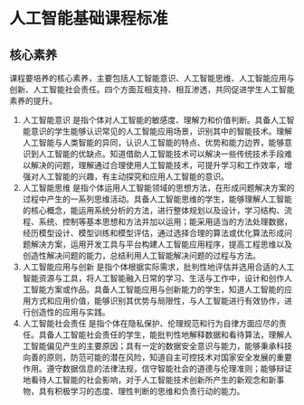 # 人工智能基础课程标准

## 核心素养

课程要培养的核心素养，主要包括人工智能意识、人工智能思维、人工智能应用与创新、人工智能社会责任。四个方面互相支持、相互渗透，共同促进学生人工智能素养的提升。

1. 人工智能意识
是指个体对人工智能的敏感度、理解力和价值判断。具备人工智能意识的学生能够认识常见的人工智能应用场景，识别其中的智能技术。理解人工智能与人类智能的异同，认识人工智能的特点、优势和能力边界，能够意识到人工智能的优缺点。知道借助人工智能技术可以解决一些传统技术手段难以解决的问题，理解通过合理使用人工智能技术，可提升学习和工作效率，增强对人工智能的兴趣，有主动探究和应用人工智能的意识。
2. 人工智能思维
是指个体运用人工智能领域的思想方法，在形成问题解决方案的过程中产生的一系列思维活动。具备人工智能思维的学生，能够理解人工智能的核心概念，能运用系统分析的方法，进行整体规划以及设计，学习结构、流程、系统、控制等基本思想和方法并加以运用；能采用适当的方法处理数据，经历模型设计、模型训练和模型评估，通过选择合理的算法或优化算法形成问题解决方案，运用开发工具与平台构建人工智能应用程序，提高工程思维以及创造性解决问题的能力，总结利用人工智能解决问题的过程与方法。
3. 人工智能应用与创新
是指个体根据实际需求，批判性地评估并选用合适的人工智能资源与工具，将人工智能融入日常的学习、生活与工作中，设计和创作人工智能方案或作品。具备人工智能应用与创新能力的学生，知道人工智能的应用方式和应用价值，能够识别其优势与局限性，与人工智能进行有效协作，进行创造性的应用与实践。
4. 人工智能社会责任
是指个体在隐私保护、伦理规范和行为自律方面应尽的责任。具备人工智能社会责任的学生，能批判性地解释数据和看待算法，理解人工智能偏见产生的主要原因；具有一定的数据安全意识与能力，能够秉承科技向善的原则，防范可能的潜在风险，知道自主可控技术对国家安全发展的重要作用。遵守数据信息的法律法规，信守智能社会的道德与伦理准则；能够辩证地看待人工智能的社会影响，对于人工智能技术创新所产生的新观念和新事物，具有积极学习的态度、理性判断的思维和负责行动的能力。
